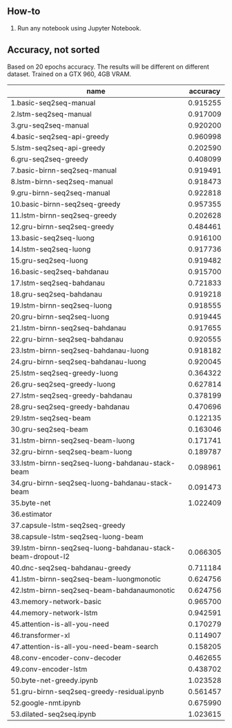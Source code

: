 ## How-to

1. Run any notebook using Jupyter Notebook.

## Accuracy, not sorted

Based on 20 epochs accuracy. The results will be different on different dataset. Trained on a GTX 960, 4GB VRAM.

| name                                                       | accuracy |
|------------------------------------------------------------|----------|
| 1.basic-seq2seq-manual                                     | 0.915255 |
| 2.lstm-seq2seq-manual                                      | 0.917009 |
| 3.gru-seq2seq-manual                                       | 0.920200 |
| 4.basic-seq2seq-api-greedy                                 | 0.960998 |
| 5.lstm-seq2seq-api-greedy                                  | 0.202590 |
| 6.gru-seq2seq-greedy                                       | 0.408099 |
| 7.basic-birnn-seq2seq-manual                               | 0.919491 |
| 8.lstm-birnn-seq2seq-manual                                | 0.918473 |
| 9.gru-birnn-seq2seq-manual                                 | 0.922818 |
| 10.basic-birnn-seq2seq-greedy                              | 0.957355 |
| 11.lstm-birnn-seq2seq-greedy                               | 0.202628 |
| 12.gru-birnn-seq2seq-greedy                                | 0.484461 |
| 13.basic-seq2seq-luong                                     | 0.916100 |
| 14.lstm-seq2seq-luong                                      | 0.917736 |
| 15.gru-seq2seq-luong                                       | 0.919482 |
| 16.basic-seq2seq-bahdanau                                  | 0.915700 |
| 17.lstm-seq2seq-bahdanau                                   | 0.721833 |
| 18.gru-seq2seq-bahdanau                                    | 0.919218 |
| 19.lstm-birnn-seq2seq-luong                                | 0.918555 |
| 20.gru-birnn-seq2seq-luong                                 | 0.919445 |
| 21.lstm-birnn-seq2seq-bahdanau                             | 0.917655 |
| 22.gru-birnn-seq2seq-bahdanau                              | 0.920555 |
| 23.lstm-birnn-seq2seq-bahdanau-luong                       | 0.918182 |
| 24.gru-birnn-seq2seq-bahdanau-luong                        | 0.920045 |
| 25.lstm-seq2seq-greedy-luong                               | 0.364322 |
| 26.gru-seq2seq-greedy-luong                                | 0.627814 |
| 27.lstm-seq2seq-greedy-bahdanau                            | 0.378199 |
| 28.gru-seq2seq-greedy-bahdanau                             | 0.470696 |
| 29.lstm-seq2seq-beam                                       | 0.122135 |
| 30.gru-seq2seq-beam                                        | 0.163046 |
| 31.lstm-birnn-seq2seq-beam-luong                           | 0.171741 |
| 32.gru-birnn-seq2seq-beam-luong                            | 0.189787 |
| 33.lstm-birnn-seq2seq-luong-bahdanau-stack-beam            | 0.098961 |
| 34.gru-birnn-seq2seq-luong-bahdanau-stack-beam             | 0.091473 |
| 35.byte-net                                                | 1.022409 |
| 36.estimator                                               |          |
| 37.capsule-lstm-seq2seq-greedy                             |          |
| 38.capsule-lstm-seq2seq-luong-beam                         |          |
| 39.lstm-birnn-seq2seq-luong-bahdanau-stack-beam-dropout-l2 | 0.066305 |
| 40.dnc-seq2seq-bahdanau-greedy                             | 0.711184 |
| 41.lstm-birnn-seq2seq-beam-luongmonotic                    | 0.624756 |
| 42.lstm-birnn-seq2seq-beam-bahdanaumonotic                 | 0.624756 |
| 43.memory-network-basic                                    | 0.965700 |
| 44.memory-network-lstm                                     | 0.942591 |
| 45.attention-is-all-you-need                               | 0.170279 |
| 46.transformer-xl                                          | 0.114907 |
| 47.attention-is-all-you-need-beam-search                   | 0.158205 |
| 48.conv-encoder-conv-decoder                               | 0.462655 |
| 49.conv-encoder-lstm                                       | 0.438702 |
| 50.byte-net-greedy.ipynb                                   | 1.023528 |
| 51.gru-birnn-seq2seq-greedy-residual.ipynb                 | 0.561457 |
| 52.google-nmt.ipynb                                        | 0.675990 |
| 53.dilated-seq2seq.ipynb                                   | 1.023615 |
